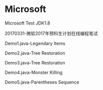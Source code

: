 # Microsoft

Microsoft Test JDK1.8

20170331-微软2017年预科生计划在线编程笔试

Demo1.java-Legendary Items

Demo2.java-Tree Restoration

Demo3.java-Tree Restoration

Demo4.java-Monster Killing

Demo5.java-Parentheses Sequence


